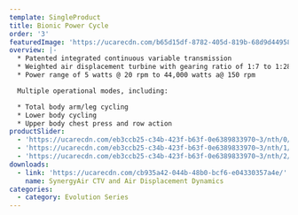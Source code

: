```yaml
---
template: SingleProduct
title: Bionic Power Cycle
order: '3'
featuredImage: 'https://ucarecdn.com/b65d15df-8782-405d-819b-68d9d44958fd/'
overview: |-
  * Patented integrated continuous variable transmission
  * Weighted air displacement turbine with gearing ratio of 1:7 to 1:28
  * Power range of 5 watts @ 20 rpm to 44,000 watts a@ 150 rpm

  Multiple operational modes, including:

  * Total body arm/leg cycling
  * Lower body cycling
  * Upper body chest press and row action
productSlider:
  - 'https://ucarecdn.com/eb3ccb25-c34b-423f-b63f-0e6389833970~3/nth/0/'
  - 'https://ucarecdn.com/eb3ccb25-c34b-423f-b63f-0e6389833970~3/nth/1/'
  - 'https://ucarecdn.com/eb3ccb25-c34b-423f-b63f-0e6389833970~3/nth/2/'
downloads:
  - link: 'https://ucarecdn.com/cb935a42-044b-48b0-bcf6-e04330357a4e/'
    name: SynergyAir CTV and Air Displacement Dynamics
categories:
  - category: Evolution Series
---
```


